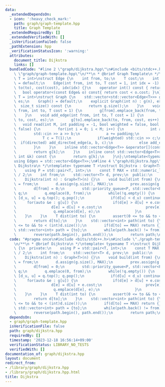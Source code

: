 ```yaml
---
data:
  _extendedDependsOn:
  - icon: ':heavy_check_mark:'
    path: graph/graph-template.hpp
    title: Graph Template
  _extendedRequiredBy: []
  _extendedVerifiedWith: []
  _isVerificationFailed: false
  _pathExtension: hpp
  _verificationStatusIcon: ':warning:'
  attributes:
    document_title: Dijkstra
    links: []
  bundledCode: "#line 2 \"graph/dijkstra.hpp\"\n#include <bits/stdc++.h>\n#line 3\
    \ \"graph/graph-template.hpp\"\n/**\n * @brief Graph Template\n */\ntemplate<typename\
    \ T = int>\nstruct Edge {\n    int from, to;\n    T cost;\n    int idx;\n    Edge()\
    \ = default;\n    Edge(int from, int to, T cost = 1, int idx = -1) : from(from),\
    \ to(to), cost(cost), idx(idx) {}\n    operator int() const { return to; }\n \
    \   bool operator<(const Edge& o) const{ return cost < o.cost; }\n};\ntemplate<typename\
    \ T = int>\nstruct Graph {\n    std::vector<std::vector<Edge<T>>> g;\n    int\
    \ es;\n    Graph() = default;\n    explicit Graph(int n) : g(n), es(0) {}\n  \
    \  size_t size() const {\n        return g.size();\n    }\n    void add_directed_edge(int\
    \ from, int to, T cost = 1) {\n        g[from].emplace_back(from, to, cost, es++);\n\
    \    }\n    void add_edge(int from, int to, T cost = 1) {\n        g[from].emplace_back(from,\
    \ to, cost, es);\n        g[to].emplace_back(to, from, cost, es++);\n    }\n \
    \   void read(int M, int padding = -1, bool weighted = false, bool directed =\
    \ false) {\n        for(int i = 0; i < M; i++) {\n            int a, b;\n    \
    \        std::cin >> a >> b;\n            a += padding;\n            b += padding;\n\
    \            T c = T(1);\n            if(weighted) std::cin >> c;\n          \
    \  if(directed) add_directed_edge(a, b, c);\n            else add_edge(a, b, c);\n\
    \        }\n    }\n    inline std::vector<Edge<T>> &operator[](const int &k) {\n\
    \        return g[k];\n    }\n    inline const std::vector<Edge<T>> &operator[](const\
    \ int &k) const {\n        return g[k];\n    }\n};\ntemplate<typename T = int>\n\
    using Edges = std::vector<Edge<T>>;\n#line 4 \"graph/dijkstra.hpp\"\n/**\n * @brief\
    \ Dijkstra\n */\ntemplate< typename T >\nstruct Dijkstra : Graph<T> {\n  private:\n\
    \    using P = std::pair<T, int>;\n    const T MAX = std::numeric_limits<T>::max()\
    \ / 2;\n    int from;\n    std::vector<T> d, prev;\n  public:\n    using Graph<T>::g;\n\
    \    Dijkstra(int n) : Graph<T>(n) {}\n    void build(int from) {\n        this->from\
    \ = from;\n        d.assign(g.size(), MAX);\n        prev.assign(g.size(), 0);\n\
    \        d[from] = 0;\n        std::priority_queue<P, std::vector<P>, std::greater<P>>\
    \ q;\n        q.emplace(0, from);\n        while(!q.empty()) {\n            auto\
    \ [d_u, u] = q.top(); q.pop();\n            if(d[u] < d_u) continue;\n       \
    \     for(auto &e : g[u]) {\n                if(d[e] > d[u] + e.cost) {\n    \
    \                d[e] = d[u] + e.cost;\n                    prev[e] = u;\n   \
    \                 q.emplace(d[e], e);\n                }\n            }\n    \
    \    }\n    }\n    T dist(int to) {\n        assert(0 <= to && to < (int)d.size());\n\
    \        return d[to];\n    }\n    std::vector<int> path(int to) {\n        assert(0\
    \ <= to && to < (int)d.size());\n        if(d[to] == MAX) return {};\n       \
    \ std::vector<int> path = {to};\n        while(path.back() != from) path.emplace_back(prev[path.back()]);\n\
    \        reverse(path.begin(), path.end());\n        return path;\n    }\n};\n"
  code: "#pragma once\n#include <bits/stdc++.h>\n#include \"./graph-template.hpp\"\
    \n/**\n * @brief Dijkstra\n */\ntemplate< typename T >\nstruct Dijkstra : Graph<T>\
    \ {\n  private:\n    using P = std::pair<T, int>;\n    const T MAX = std::numeric_limits<T>::max()\
    \ / 2;\n    int from;\n    std::vector<T> d, prev;\n  public:\n    using Graph<T>::g;\n\
    \    Dijkstra(int n) : Graph<T>(n) {}\n    void build(int from) {\n        this->from\
    \ = from;\n        d.assign(g.size(), MAX);\n        prev.assign(g.size(), 0);\n\
    \        d[from] = 0;\n        std::priority_queue<P, std::vector<P>, std::greater<P>>\
    \ q;\n        q.emplace(0, from);\n        while(!q.empty()) {\n            auto\
    \ [d_u, u] = q.top(); q.pop();\n            if(d[u] < d_u) continue;\n       \
    \     for(auto &e : g[u]) {\n                if(d[e] > d[u] + e.cost) {\n    \
    \                d[e] = d[u] + e.cost;\n                    prev[e] = u;\n   \
    \                 q.emplace(d[e], e);\n                }\n            }\n    \
    \    }\n    }\n    T dist(int to) {\n        assert(0 <= to && to < (int)d.size());\n\
    \        return d[to];\n    }\n    std::vector<int> path(int to) {\n        assert(0\
    \ <= to && to < (int)d.size());\n        if(d[to] == MAX) return {};\n       \
    \ std::vector<int> path = {to};\n        while(path.back() != from) path.emplace_back(prev[path.back()]);\n\
    \        reverse(path.begin(), path.end());\n        return path;\n    }\n};"
  dependsOn:
  - graph/graph-template.hpp
  isVerificationFile: false
  path: graph/dijkstra.hpp
  requiredBy: []
  timestamp: '2023-12-18 16:56:14+09:00'
  verificationStatus: LIBRARY_NO_TESTS
  verifiedWith: []
documentation_of: graph/dijkstra.hpp
layout: document
redirect_from:
- /library/graph/dijkstra.hpp
- /library/graph/dijkstra.hpp.html
title: Dijkstra
---
```

